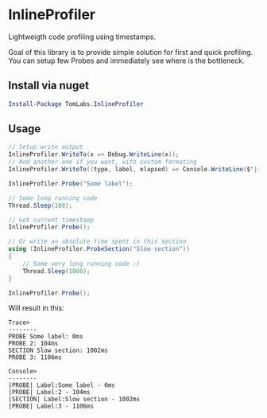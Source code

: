 # InlineProfiler

Lightweigth code profiling using timestamps.

Goal of this library is to provide simple solution for first and quick profiling. You can setup few Probes and immediately see where is the bottleneck.

## Install via nuget

```ps1
Install-Package TomLabs.InlineProfiler
```

## Usage

```cs
// Setup write output
InlineProfiler.WriteTo(x => Debug.WriteLine(x));
// And another one if you want, with custom formating
InlineProfiler.WriteTo((type, label, elapsed) => Console.WriteLine($"|{type.ToString().ToUpper()}| Label:{label} - {elapsed}ms"));

InlineProfiler.Probe("Some label");

// Some long running code
Thread.Sleep(100);

// Get current timestamp
InlineProfiler.Probe();

// Or write an absolute time spent in this section
using (InlineProfiler.ProbeSection("Slow section"))
{
    // Some very long running code :)
    Thread.Sleep(1000);
}

InlineProfiler.Probe();
```

Will result in this:

```
Trace>
--------
PROBE Some label: 0ms
PROBE 2: 104ms
SECTION Slow section: 1002ms
PROBE 3: 1106ms

Console>
--------
|PROBE| Label:Some label - 0ms
|PROBE| Label:2 - 104ms
|SECTION| Label:Slow section - 1002ms
|PROBE| Label:3 - 1106ms
```
